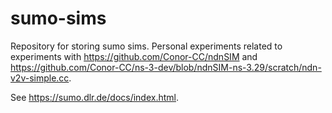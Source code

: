 # sumo-sims
Repository for storing sumo sims. Personal experiments related to experiments with https://github.com/Conor-CC/ndnSIM and https://github.com/Conor-CC/ns-3-dev/blob/ndnSIM-ns-3.29/scratch/ndn-v2v-simple.cc.

See https://sumo.dlr.de/docs/index.html.
